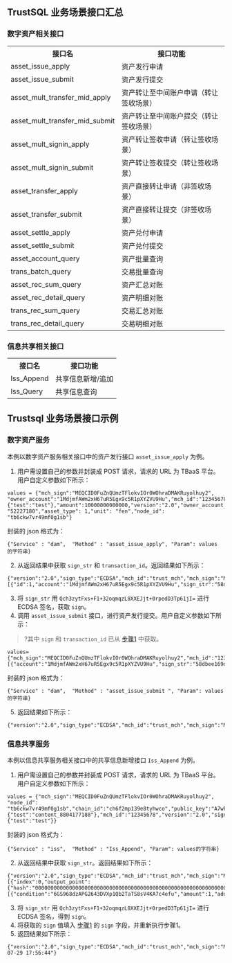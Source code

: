 ## TrustSQL 业务场景接口汇总

### 数字资产相关接口

<table>
	<tr>
	<th>接口名</th>
	<th>接口功能</th>
	</tr>
	<tr>
	<td>asset_issue_apply  </td>
	<td>资产发行申请</td>
	</tr>
	<tr>
	<td>asset_issue_submit   </td>
	<td>资产发行提交</td>
	</tr>
	<tr>
	<td>asset_mult_transfer_mid_apply </td>
	<td>资产转让至中间账户申请（转让签收场景）</td>
	</tr>
	<tr>
	<td>asset_mult_transfer_mid_submit</td>
	<td>资产转让至中间账户提交（转让签收场景）</td>
	</tr>
	<tr>
	<td>asset_mult_signin_apply</td>
	<td>资产转让签收申请（转让签收场景）</td>
	</tr>
	<tr>
	<td>asset_mult_signin_submit  </td>
	<td>资产转让签收提交（转让签收场景）</td>
	</tr>
	<tr>
	<td>asset_transfer_apply   </td>
	<td>资产直接转让申请（非签收场景）</td>
	</tr>
	<tr>
	<td>asset_transfer_submit </td>
	<td>资产直接转让提交（非签收场景）</td>
	</tr>
	<tr>
	<td>asset_settle_apply </td>
	<td>资产兑付申请</td>
	</tr>
	<tr>
	<td>asset_settle_submit   </td>
	<td>资产兑付提交</td>
	</tr>
	<tr>
	<td>asset_account_query  </td>
	<td>资产批量查询</td>
	</tr>
	<tr>
	<td>trans_batch_query</td>
	<td>交易批量查询</td>
	</tr>
	<tr>
	<td>asset_rec_sum_query </td>
	<td>资产汇总对账</td>
	</tr>
	<tr>
	<td>asset_rec_detail_query </td>
	<td>资产明细对账</td>
	</tr>
	<tr>
	<td>trans_rec_sum_query </td>
	<td>交易汇总对账</td>
	</tr>
	<tr>
	<td>trans_rec_detail_query </td>
	<td>交易明细对账</td>
	</tr>
</table>

### 信息共享相关接口

<table>
	<tr>
	<th>接口名</th>
	<th>接口功能</th>
	</tr>
	<tr>
	<td>Iss_Append</td>
	<td>共享信息新增/追加</td>
	</tr>
	<tr>
	<td>Iss_Query</td>
	<td>共享信息查询</td>
	</tr>
</table>


## Trustsql 业务场景接口示例

### 数字资产服务
本例以数字资产服务相关接口中的资产发行接口 `asset_issue_apply` 为例。
1. <span id="step1"></span>用户需设置自己的参数并封装成 POST 请求，请求的 URL 为 TBaaS 平台。用户自定义参数如下所示：
```
values = {"mch_sign":"MEQCID0FuZnQUmzTFlokvIOr0WOhraDMAKRuyolhuy2", "owner_account":"1MdjmfAWm2xH67uR5Egx9c5R1pXYZVU9Hu","mch_id":"12345678","mch_pubkey":"A7wklkNCp3PgBiWPRTjUsv98DRi2QRQ69/Qs93XdIiDJ","timestamp":"1535955749","owner_uid":"owner_uid5259","chain_id":"ch6f2mp139e8tyhwco","content":{"test":"test"},"amount":10000000000000,"version":"2.0","owner_account_pubkey":"A7wklkNCp3PgBiWPRTjUsv98DRi2QRQ69/Qs93XdIiDJ","sign_type":"ECDSA","source_id": "52227180","asset_type": 1,"unit": "fen","node_id": "tb6ckw7vr49mf0g1sb"}
```
封装的 json 格式为：
```
{"Service" : "dam",  "Method" : "asset_issue_apply", "Param": values 的字符串}
```
2. 从返回结果中获取 `sign_str` 和 `transaction_id`。返回结果如下所示：
```
{"version":"2.0","sign_type":"ECDSA","mch_id":"trust_mch","mch_sign":"MEUCIQDKqvBbz3xLKXk6Y6tfUjRYAYCtV1reyDtQqtaik3KFmQIgGbVQjYiYCay7lw4XOwxZROAX3HRF4rWX/9I0lMmutuI=","chain_id":"ch6f2mp139e8tyhwco","retcode":0,"retmsg":"SUCCESS","transaction_id":"201907300035132738","asset_id":"26aNKohVAE6X67k8Z2ZgPWZvTBf87ma9nfQ2jiLgaDGz1h3","sign_str_list":[{"id":1,"account":"1MdjmfAWm2xH67uR5Egx9c5R1pXYZVU9Hu","sign_str":"58dbee169d2e7e8897204245b468e2ccd6c4fa6646e26280e62d05642aa54fba"}],"mch_pubkey":""}
```
3. 将 `sign_str` 用 `Qch3zytFxs+F1+32oqmqzL8XXEJjt+0rpedD3Tp61jI=` 进行 ECDSA 签名，获取 `sign`。
4. 调用 `asset_issue_submit` 接口，进行资产发行提交。用户自定义参数如下所示：
>?其中 `sign` 和 `transaction_id` 已从 [步骤1](#step1) 中获取。
>
```
values={"mch_sign":"MEQCID0FuZnQUmzTFlokvIOr0WOhraDMAKRuyolhuy2","mch_id":"12345678","mch_pubkey":"A7wklkNCp3PgBiWPRTjUsv98DRi2QRQ69/Qs93XdIiDJ","timestamp":"1535955749","chain_id":"ch6f2mp139e8tyhwco","version":"2.0","sign_type":"ECDSA","source_id":"52227180","asset_type":1,"node_id":"tb6ckw7vr49mf0g1sb","transaction_id":"201907300035132738","sign_list":[{"account":"1MdjmfAWm2xH67uR5Egx9c5R1pXYZVU9Hu","sign_str":"58dbee169d2e7e8897204245b468e2ccd6c4fa6646e26280e62d05642aa54fba","id":1,"sign":"MEQCIFG8Rlky48cTtk9Nh27V+IK/OZaR348jkg2tJDqvlQg0AiAF+ARNwSom6iqBoos4AHPcrsBRxIGbKsSmze1dbyttIw=="}]}
```
封装的 json 格式为：
```
{"Service" : "dam",  "Method" : "asset_issue_submit ", "Param": values 的字符串}
```
5. 返回结果如下所示：
```
{"version":"2.0","sign_type":"ECDSA","mch_id":"trust_mch","mch_sign":"MEUCIQCpPdckb60H/2coiaekeAQmP+5OzakSGwC9XCDa2n4XJQIgEpaf+f4SFQ6q5FE2/rnhtA3qMRw+EEYkTWjYhEg4LKg=","chain_id":"ch6f2mp139e8tyhwco","retcode":0,"retmsg":"SUCCESS","asset_id":"26aNKohVAE6X67k8Z2ZgPWZvTBf87ma9nfQ2jiLgaDGz1h3","trans_hash":"c939226796a18f355a9626cbe03483a3405d72620140c40591fff83b8327482a","trans_b_height":2,"trans_b_timestamp":1564456174,"mch_pubkey":""}
```

### 信息共享服务
本例以信息共享服务相关接口中的共享信息新增接口 `Iss_Append` 为例。
1. <span id="step"></span>用户需设置自己的参数并封装成 POST 请求，请求的 URL 为 TBaaS 平台。用户自定义参数如下所示：
```
values = {"mch_sign":"MEQCID0FuZnQUmzTFlokvIOr0WOhraDMAKRuyolhuy2", "node_id": "tb6ckw7vr49mf0g1sb","chain_id":"ch6f2mp139e8tyhwco","public_key":"A7wklkNCp3PgBiWPRTjUsv98DRi2QRQ69/Qs93XdIiDJ","account":"1MdjmfAWm2xH67uR5Egx9c5R1pXYZVU9Hu","mch_pubkey":"A7wklkNCp3PgBiWPRTjUsv98DRi2QRQ69/Qs93XdIiDJ","timestamp":"1535955749","sign":"","content":{"test":"content_8804177188"},"mch_id":"12345678","version":"2.0","sign_type":"ECDSA","extra_info":{"test":"test"}}
```
封装的 json 格式为：
```
{"Service" : "iss",  "Method" : "Iss_Append", "Param": values的字符串}
```
2. 从返回结果中获取 `sign_str`。返回结果如下所示：
```
{"version":"2.0","sign_type":"ECDSA","mch_id":"trust_mch","mch_sign":"MEYCIQDoNs11+aGS/AtpSlpI9CWnqfcd47w9PzWXYrbpwPwKmwIhAO14RahFLaa6Kz+ga1Tc4Q6fpQzKOWNNGqgQw0omOKdQ","retcode":0,"retmsg":"SUCCESS","sign_str":"003fca1b393f536cdd0d17fd68e88277607328a2b026bb392ac9c798acfa4cfb","t_hash":"ac2e0e0415235ae1cd11f0019bc28d72542847dbd1434da84bde9ae9f0f0acbf","inputs":[{"index":0,"output_point":{"hash":"0000000000000000000000000000000000000000000000000000000000000000","index":-1,"issueNo":"117e77a22c4b8f80f66d5173fb934d53"},"voucher":""}],"outputs":[{"condition":"6GS968dzAPG2643DVXp1Qb2TaTS8sV4KA7c4efu","amount":1,"address":"1MdjmfAWm2xH67uR5Egx9c5R1pXYZVU9Hu","data":"6QqbdaZ6wQhEEAiA7goe2MvwrW7a9mCnNd6z9ujCHD1va5hh76uK2zA8ZP6zegvovXSF6WakDRL8U8xwYs3hDoupkWf4oPLx","index":0,"id":"1515fBVwCUCUSCSC9C1SdtjV2VYRphNGm5FEyeGbsUijHUnnanuca2oR1GNxdt"}]}  
```
3. 将 `sign_str` 用 `Qch3zytFxs+F1+32oqmqzL8XXEJjt+0rpedD3Tp61jI=` 进行 ECDSA 签名，得到 `sign`。
4. 将获取的 `sign` 值填入 [步骤1](#step) 的 `sign` 字段，并重新执行步骤1。
5. 返回结果如下所示：
```
{"version":"2.0","sign_type":"ECDSA","mch_id":"trust_mch","mch_sign":"MEUCIQCp3An9noXV5tmuuNAVqwGsaGcWxzEMK61mqRygvyme+QIgIjIojlCeokKPUizSp2MqtROwIv93DMZC8w8TgAiKQ+Q=","retcode":0,"retmsg":"SUCCESS","t_hash":"ac2e0e0415235ae1cd11f0019bc28d72542847dbd1434da84bde9ae9f0f0acbf","b_height":"1","b_time":"2019-07-29 17:56:44"}
```
